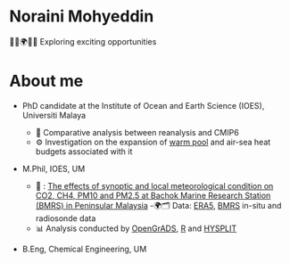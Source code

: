 # Noraini Mohyeddin
🔭🚀🌍🧭✨ Exploring exciting opportunities

# About me
- PhD candidate at the Institute of Ocean and Earth Science (IOES), Universiti Malaya
    - 🌱 Comparative analysis between reanalysis and CMIP6  
    - ⚙️ Investigation on the expansion of [warm pool](aoi.gif) and air-sea heat budgets associated with it    
   
- M.Phil, IOES, UM
    - 📄 : [The effects of synoptic and local meteorological condition on CO2, CH4, PM10 and PM2.5 at Bachok Marine Research Station (BMRS) in Peninsular Malaysia](https://link.springer.com/article/10.1007/s00703-020-00724-7)
    -🌍🗂️ Data: [ERA5](https://cds.climate.copernicus.eu/datasets/reanalysis-era5-single-levels?tab=overview), [BMRS](https://ioes.um.edu.my/about-bmrs) in-situ and radiosonde data  
    - 📊 Analysis conducted by [OpenGrADS](http://opengrads.org/), [R](https://www.sciencedirect.com/science/article/abs/pii/S1364815211002064?via%3Dihub) and [HYSPLIT](https://www.ready.noaa.gov/HYSPLIT_traj.php)
- B.Eng, Chemical Engineering, UM



<!---
noraini0210/noraini0210 is a ✨ special ✨ repository because its `README.md` (this file) appears on your GitHub profile.
You can click the Preview link to take a look at your changes.
--->
